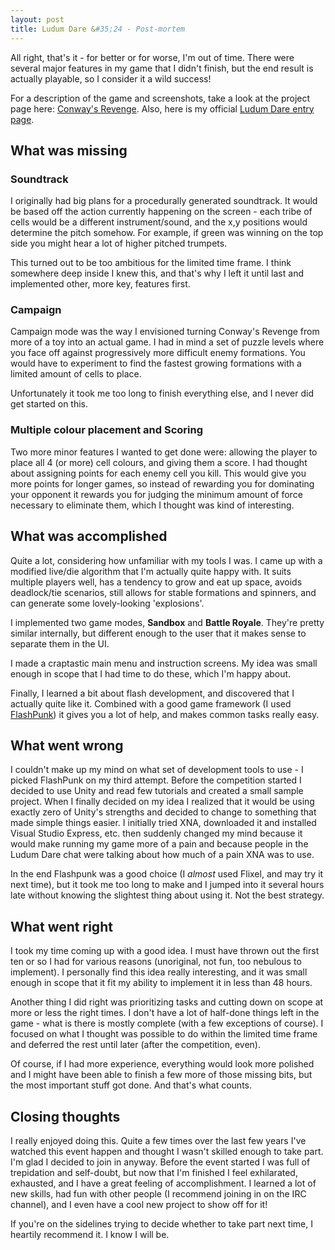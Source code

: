 ```yaml
---
layout: post
title: Ludum Dare &#35;24 - Post-mortem
---
```


All right, that's it - for better or for worse, I'm out of time. There were
several major features in my game that I didn't finish, but the end result is
actually playable, so I consider it a wild success!

For a description of the game and screenshots, take a look at the project page here: [Conway's Revenge](http://nickknowlson.com/projects/conways-revenge/). Also, here is my official [Ludum Dare entry page](http://www.ludumdare.com/compo/ludum-dare-24/?action=preview&uid=15084).

What was missing
---

### Soundtrack

I originally had big plans for a procedurally generated soundtrack. It would be
based off the action currently happening on the screen - each tribe of cells
would be a different instrument/sound, and the x,y positions would determine the
pitch somehow. For example, if green was winning on the top side you might hear a lot of
higher pitched trumpets.

This turned out to be too ambitious for the limited time frame. I think
somewhere deep inside I knew this, and that's why I left it until last and
implemented other, more key, features first.

### Campaign

Campaign mode was the way I envisioned turning Conway's Revenge from more of a
toy into an actual game. I had in mind a set of puzzle levels where you face off against progressively more difficult enemy formations. You would have to experiment to find the fastest growing formations with a limited amount of cells to place.

Unfortunately it took me too long to finish everything else, and I never did get
started on this.

### Multiple colour placement and Scoring

Two more minor features I wanted to get done were: allowing the player to place
all 4 (or more) cell colours, and giving them a score. I had thought
about assigning points for each enemy cell you kill. This would give you more
points for longer games, so instead of rewarding you for dominating your
opponent it rewards you for judging the minimum amount of force necessary to
eliminate them, which I thought was kind of interesting.

What was accomplished
---

Quite a lot, considering how unfamiliar with my tools I was. I came up with a
modified live/die algorithm that I'm actually quite happy with. It suits
multiple players well, has a tendency to grow and eat up space, avoids
deadlock/tie scenarios, still allows for stable formations and spinners, and can
generate some lovely-looking 'explosions'.

I implemented two game modes, **Sandbox** and **Battle Royale**. They're pretty
similar internally, but different enough to the user that it makes sense to separate them in the UI.

I made a craptastic main menu and instruction screens. My idea was small enough
in scope that I had time to do these, which I'm happy about.

Finally, I learned a bit about flash development, and discovered that I actually quite
like it. Combined with a good game framework (I used [FlashPunk](http://flashpunk.net/)) it gives you a lot of help, and makes common tasks really easy.

What went wrong
---

I couldn't make up my mind on what set of development tools to use - I picked FlashPunk
on my third attempt. Before the competition started I decided to use Unity and
read few tutorials and created a small sample project. When I finally decided on
my idea I realized that it would be using exactly zero of Unity's strengths and
decided to change to something that made simple things easier. I initially tried
XNA, downloaded it and installed Visual Studio Express, etc. then suddenly
changed my mind because it would make running my game more of a pain and because
people in the Ludum Dare chat were talking about how much of a pain XNA was to
use.

In the end Flashpunk was a good choice (I _almost_ used Flixel, and may try
it next time), but it took me too long to make and I jumped into it several
hours late without knowing the slightest thing about using it. Not the best
strategy.

What went right
---

I took my time coming up with a good idea. I must have thrown out the first ten
or so I had for various reasons (unoriginal, not fun, too nebulous to
implement). I personally find this idea really interesting, and it was small
enough in scope that it fit my ability to implement it in less than 48 hours.

Another thing I did right was prioritizing tasks and cutting down on scope at
more or less the right times. I don't have a lot of half-done things left in the
game - what is there is mostly complete (with a few exceptions of course). I
focused on what I thought was possible to do within the limited time frame and
deferred the rest until later (after the competition, even).

Of course, if I had more experience, everything would look more polished and I might have been able to finish a few more of those missing bits, but the most important stuff got done. And that's what counts.

Closing thoughts
---

I really enjoyed doing this. Quite a few times over the last few years I've
watched this event happen and thought I wasn't skilled enough to take part. I'm
glad I decided to join in anyway. Before the event started I was full of
trepidation and self-doubt, but now that I'm finished I feel exhilarated,
exhausted, and I have a great feeling of accomplishment. I learned a lot of new
skills, had fun with other people (I recommend joining in on the IRC channel),
and I even have a cool new project to show off for it!

If you're on the sidelines trying to decide whether to take part next time, I
heartily recommend it. I know I will be.
